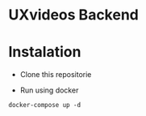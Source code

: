 # UXvideos Backend

# Instalation 

* Clone this repositorie

* Run using docker 

```
docker-compose up -d 
```
